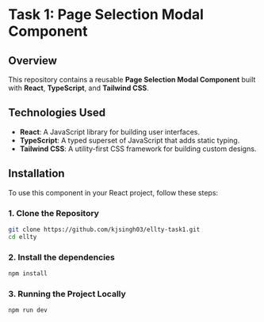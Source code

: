 # Task 1: Page Selection Modal Component

## Overview

This repository contains a reusable **Page Selection Modal Component** built with **React**, **TypeScript**, and **Tailwind CSS**.

## Technologies Used

- **React**: A JavaScript library for building user interfaces.
- **TypeScript**: A typed superset of JavaScript that adds static typing.
- **Tailwind CSS**: A utility-first CSS framework for building custom designs.

## Installation

To use this component in your React project, follow these steps:

### 1. Clone the Repository

```bash
git clone https://github.com/kjsingh03/ellty-task1.git
cd ellty
```

### 2. Install the dependencies

```bash
npm install
```

### 3. Running the Project Locally

```bash
npm run dev
```
